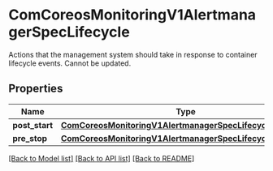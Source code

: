 # ComCoreosMonitoringV1AlertmanagerSpecLifecycle

Actions that the management system should take in response to container lifecycle events. Cannot be updated.
## Properties
Name | Type | Description | Notes
------------ | ------------- | ------------- | -------------
**post_start** | [**ComCoreosMonitoringV1AlertmanagerSpecLifecyclePostStart**](ComCoreosMonitoringV1AlertmanagerSpecLifecyclePostStart.md) |  | [optional] 
**pre_stop** | [**ComCoreosMonitoringV1AlertmanagerSpecLifecyclePreStop**](ComCoreosMonitoringV1AlertmanagerSpecLifecyclePreStop.md) |  | [optional] 

[[Back to Model list]](../README.md#documentation-for-models) [[Back to API list]](../README.md#documentation-for-api-endpoints) [[Back to README]](../README.md)


